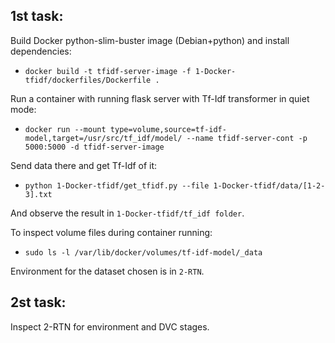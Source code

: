 ## 1st task:

Build Docker python-slim-buster image (Debian+python) and install dependencies:
* `docker build -t tfidf-server-image -f 1-Docker-tfidf/dockerfiles/Dockerfile .`

Run a container with running flask server with Tf-Idf transformer in quiet mode:
* `docker run --mount type=volume,source=tf-idf-model,target=/usr/src/tf_idf/model/ --name tfidf-server-cont -p 5000:5000 -d tfidf-server-image`

Send data there and get Tf-Idf of it:
* `python 1-Docker-tfidf/get_tfidf.py --file 1-Docker-tfidf/data/[1-2-3].txt`

And observe the result in `1-Docker-tfidf/tf_idf folder`. 

To inspect volume files during container running:
* `sudo ls -l /var/lib/docker/volumes/tf-idf-model/_data`

Environment for the dataset chosen is in `2-RTN`.

## 2st task:
Inspect 2-RTN for environment and DVC stages. 
